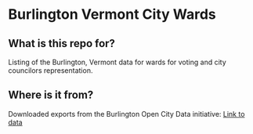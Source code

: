 # Burlington Vermont City Wards

## What is this repo for?

Listing of the Burlington, Vermont data for wards for voting and city
councilors representation.

## Where is it from?

Downloaded exports from the Burlington Open City Data initiative:
[Link to data](https://data.burlingtonvt.gov/dataset/City-Ward-Map/y6p6-jz87)
